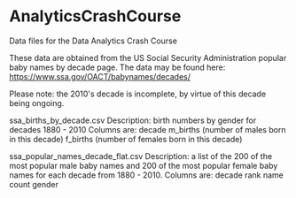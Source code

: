 # AnalyticsCrashCourse
Data files for the Data Analytics Crash Course

These data are obtained from the US Social Security Administration popular baby names by decade page.
The data may be found here:  https://www.ssa.gov/OACT/babynames/decades/

Please note:  the 2010's decade is incomplete, by virtue of this decade being ongoing.

ssa_births_by_decade.csv 
Description:  birth numbers by gender for decades 1880 - 2010
Columns are:
  decade
  m_births (number of males born in this decade)
  f_births (number of females born in this decade)

ssa_popular_names_decade_flat.csv 
Description:  a list of the 200 of the most popular male baby names and 200 of the most popular female baby names for each decade from 1880 - 2010. 
Columns are:
  decade
  rank
  name
  count
  gender
